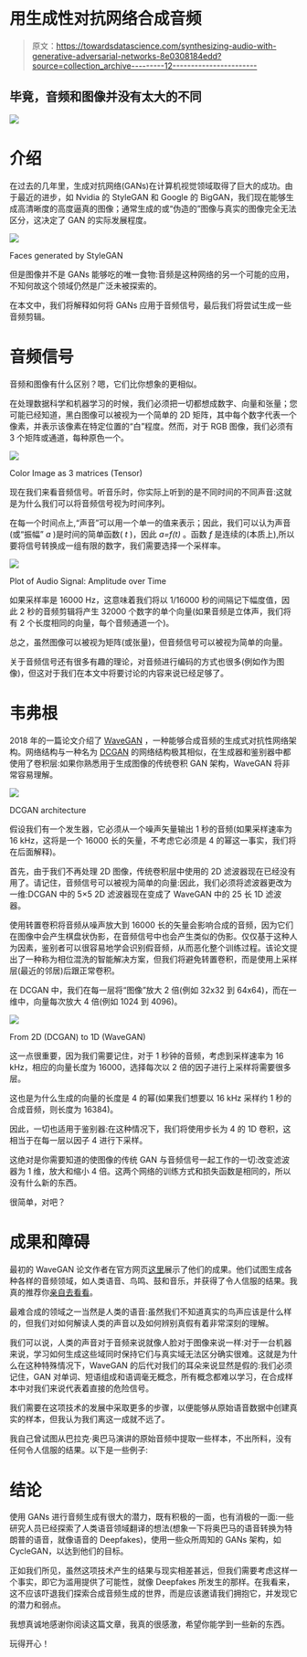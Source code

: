 # 用生成性对抗网络合成音频

> 原文：<https://towardsdatascience.com/synthesizing-audio-with-generative-adversarial-networks-8e0308184edd?source=collection_archive---------12----------------------->

## 毕竟，音频和图像并没有太大的不同

![](img/5dfd68ba41c946e4f620921d5079f440.png)

# 介绍

在过去的几年里，生成对抗网络(GANs)在计算机视觉领域取得了巨大的成功。由于最近的进步，如 Nvidia 的 StyleGAN 和 Google 的 BigGAN，我们现在能够生成高清晰度的高度逼真的图像；通常生成的或“伪造的”图像与真实的图像完全无法区分，这决定了 GAN 的实际发展程度。

![](img/d1bafdb78b6c262a58be3e9f6c3fb2ee.png)

Faces generated by StyleGAN

但是图像并不是 GANs 能够吃的唯一食物:音频是这种网络的另一个可能的应用，不知何故这个领域仍然是广泛未被探索的。

在本文中，我们将解释如何将 GANs 应用于音频信号，最后我们将尝试生成一些音频剪辑。

# 音频信号

音频和图像有什么区别？嗯，它们比你想象的更相似。

在处理数据科学和机器学习的时候，我们必须把一切都想成数字、向量和张量；您可能已经知道，黑白图像可以被视为一个简单的 2D 矩阵，其中每个数字代表一个像素，并表示该像素在特定位置的“白”程度。然而，对于 RGB 图像，我们必须有 3 个矩阵或通道，每种原色一个。

![](img/0d707ed13281a1d57e6096231fd313c1.png)

Color Image as 3 matrices (Tensor)

现在我们来看音频信号。听音乐时，你实际上听到的是不同时间的不同声音:这就是为什么我们可以将音频信号视为时间序列。

在每一个时间点上,“声音”可以用一个单一的值来表示；因此，我们可以认为声音(或“振幅” *a* )是时间的简单函数( *t* )，因此 *a=f(t)* 。函数 *f* 是连续的(本质上),所以要将信号转换成一组有限的数字，我们需要选择一个采样率。

![](img/f0f476a7627845ee078950454bd3a763.png)

Plot of Audio Signal: Amplitude over Time

如果采样率是 16000 Hz，这意味着我们将以 1/16000 秒的间隔记下幅度值，因此 2 秒的音频剪辑将产生 32000 个数字的单个向量(如果音频是立体声，我们将有 2 个长度相同的向量，每个音频通道一个)。

总之，虽然图像可以被视为矩阵(或张量)，但音频信号可以被视为简单的向量。

关于音频信号还有很多有趣的理论，对音频进行编码的方式也很多(例如作为图像)，但这对于我们在本文中将要讨论的内容来说已经足够了。

# 韦弗根

2018 年的一篇论文介绍了 [WaveGAN](https://arxiv.org/abs/1802.04208) ，一种能够合成音频的生成式对抗性网络架构。网络结构与一种名为 [DCGAN](https://arxiv.org/abs/1511.06434) 的网络结构极其相似，在生成器和鉴别器中都使用了卷积层:如果你熟悉用于生成图像的传统卷积 GAN 架构，WaveGAN 将非常容易理解。

![](img/d1284eef70039a614cae449fe1a3eace.png)

DCGAN architecture

假设我们有一个发生器，它必须从一个噪声矢量输出 1 秒的音频(如果采样速率为 16 kHz，这将是一个 16000 长的矢量，不考虑它必须是 4 的幂这一事实，我们将在后面解释)。

首先，由于我们不再处理 2D 图像，传统卷积层中使用的 2D 滤波器现在已经没有用了。请记住，音频信号可以被视为简单的向量:因此，我们必须将滤波器更改为一维:DCGAN 中的 5×5 2D 滤波器现在变成了 WaveGAN 中的 25 长 1D 滤波器。

使用转置卷积将音频从噪声放大到 16000 长的矢量会影响合成的音频，因为它们在图像中会产生棋盘状伪影，在音频信号中也会产生类似的伪影。仅仅基于这种人为因素，鉴别者可以很容易地学会识别假音频，从而恶化整个训练过程。该论文提出了一种称为相位混洗的智能解决方案，但我们将避免转置卷积，而是使用上采样层(最近的邻居)后跟正常卷积。

在 DCGAN 中，我们在每一层将“图像”放大 2 倍(例如 32x32 到 64x64)，而在一维中，向量每次放大 4 倍(例如 1024 到 4096)。

![](img/4e1b47d8f045e6070645589a8ad1183b.png)

From 2D (DCGAN) to 1D (WaveGAN)

这一点很重要，因为我们需要记住，对于 1 秒钟的音频，考虑到采样速率为 16 kHz，相应的向量长度为 16000，选择每次以 2 倍的因子进行上采样将需要很多层。

这也是为什么生成的向量的长度是 4 的幂(如果我们想要以 16 kHz 采样约 1 秒的合成音频，则长度为 16384)。

因此，一切也适用于鉴别器:在这种情况下，我们将使用步长为 4 的 1D 卷积，这相当于在每一层以因子 4 进行下采样。

这绝对是你需要知道的使图像的传统 GAN 与音频信号一起工作的一切:改变滤波器为 1 维，放大和缩小 4 倍。这两个网络的训练方式和损失函数是相同的，所以没有什么新的东西。

很简单，对吧？

# 成果和障碍

最初的 WaveGAN 论文作者在官方网页[这里](https://chrisdonahue.com/wavegan_examples/)展示了他们的成果。他们试图生成各种各样的音频领域，如人类语音、鸟鸣、鼓和音乐，并获得了令人信服的结果。我真的推荐你[亲自去看看](https://chrisdonahue.com/wavegan_examples/)。

最难合成的领域之一当然是人类的语音:虽然我们不知道真实的鸟声应该是什么样的，但我们对如何解读人类的声音以及如何辨别真假有着非常深刻的理解。

我们可以说，人类的声音对于音频来说就像人脸对于图像来说一样:对于一台机器来说，学习如何生成这些域同时保持它们与真实域无法区分确实很难。这就是为什么在这种特殊情况下，WaveGAN 的后代对我们的耳朵来说显然是假的:我们必须记住，GAN 对单词、短语组成和语调毫无概念，所有概念都难以学习，在合成样本中对我们来说代表着直接的危险信号。

我们需要在这项技术的发展中采取更多的步骤，以便能够从原始语音数据中创建真实的样本，但我认为我们离这一成就不远了。

我自己曾试图从巴拉克·奥巴马演讲的原始音频中提取一些样本，不出所料，没有任何令人信服的结果。以下是一些例子:

# 结论

使用 GANs 进行音频生成有很大的潜力，既有积极的一面，也有消极的一面:一些研究人员已经探索了人类语音领域翻译的想法(想象一下将奥巴马的语音转换为特朗普的语音，就像语音的 Deepfakes)，使用一些众所周知的 GANs 架构，如 CycleGAN，以达到他们的目标。

正如我们所见，虽然这项技术产生的结果与现实相差甚远，但我们需要考虑这样一个事实，即它为滥用提供了可能性，就像 Deepfakes 所发生的那样。在我看来，这不应该吓退我们探索合成音频生成的世界，而是应该邀请我们拥抱它，并发现它的潜力和弱点。

我想真诚地感谢你阅读这篇文章，我真的很感激，希望你能学到一些新的东西。

玩得开心！